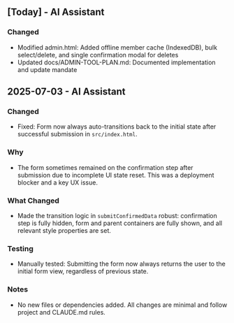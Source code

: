## [Today] - AI Assistant
### Changed
- Modified admin.html: Added offline member cache (IndexedDB), bulk select/delete, and single confirmation modal for deletes
- Updated docs/ADMIN-TOOL-PLAN.md: Documented implementation and update mandate

## 2025-07-03 - AI Assistant
### Changed
- Fixed: Form now always auto-transitions back to the initial state after successful submission in `src/index.html`.

### Why
- The form sometimes remained on the confirmation step after submission due to incomplete UI state reset. This was a deployment blocker and a key UX issue.

### What Changed
- Made the transition logic in `submitConfirmedData` robust: confirmation step is fully hidden, form and parent containers are fully shown, and all relevant style properties are set.

### Testing
- Manually tested: Submitting the form now always returns the user to the initial form view, regardless of previous state.

### Notes
- No new files or dependencies added. All changes are minimal and follow project and CLAUDE.md rules. 